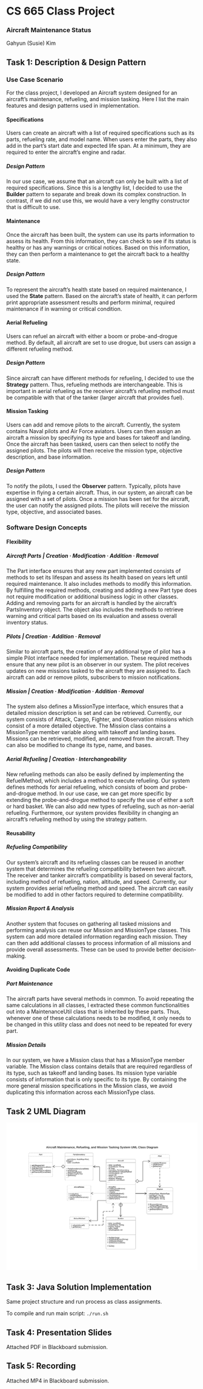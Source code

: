 # CS 665 Class Project

### Aircraft Maintenance Status 
Gahyun (Susie) Kim

## Task 1: Description & Design Pattern 

### Use Case Scenario
For the class project, I developed an Aircraft system designed for an aircraft’s maintenance, 
refueling, and mission tasking. Here I list the main features and design patterns used in 
implementation.

#### Specifications
Users can create an aircraft with a list of required specifications such as its parts, 
refueling rate, and model name. When users enter the parts, they also add in the part’s start 
date and expected life span. At a minimum, they are required to enter the aircraft’s engine and 
radar.

##### Design Pattern
In our use case, we assume that an aircraft can only be built with a list of required 
specifications. Since this is a lengthy list, I decided to use the **Builder** pattern to separate 
and break down its complex construction. In contrast, if we did not use this, we would have a 
very lengthy constructor that is difficult to use.  

#### Maintenance
Once the aircraft has been built, the system can use its parts information to assess its health. 
From this information, they can check to see if its status is healthy or has any warnings or 
critical notices. Based on this information, they can then perform a maintenance to get the 
aircraft back to a healthy state. 

##### Design Pattern
To represent the aircraft’s health state based on required maintenance, I used the **State** 
pattern. Based on the aircraft’s state of health, it can perform print appropriate assessment 
results and perform minimal, required maintenance if in warning or critical condition.  

#### Aerial Refueling
Users can refuel an aircraft with either a boom or probe-and-drogue method. 
By default, all aircraft are set to use drogue, but users can assign a different refueling method. 

##### Design Pattern 
Since aircraft can have different methods for refueling, I decided to use the **Strategy** pattern. 
Thus, refueling methods are interchangeable. This is important in aerial refueling as the 
receiver aircraft’s refueling method must be compatible with that of the tanker 
(larger aircraft that provides fuel). 

#### Mission Tasking
Users can add and remove pilots to the aircraft. Currently, the system contains Naval pilots and 
Air Force aviators. Users can then assign an aircraft a mission by specifying its type and bases 
for takeoff and landing. Once the aircraft has been tasked, users can then select to notify the 
assigned pilots. The pilots will then receive the mission type, objective description, and base 
information. 

##### Design Pattern
To notify the pilots, I used the **Observer** pattern. Typically, pilots have expertise in 
flying a certain aircraft. Thus, in our system, an aircraft can be assigned with a set of 
pilots. Once a mission has been set for the aircraft, the user can notify the assigned pilots. 
The pilots will receive the mission type, objective, and associated bases. 



### Software Design Concepts

#### Flexibility
##### Aircraft Parts | Creation · Modification · Addition · Removal
The Part interface ensures that any new part implemented consists of methods to set its 
lifespan and assess its health based on years left until required maintenance. It also 
includes methods to modify this information. By fulfilling the required methods, creating 
and adding a new Part type does not require modification or additional business logic in 
other classes. Adding and removing parts for an aircraft is handled by the aircraft’s 
PartsInventory object. The object also includes the methods to retrieve warning and critical 
parts based on its evaluation and assess overall inventory status.

##### Pilots | Creation · Addition · Removal
Similar to aircraft parts, the creation of any additional type of pilot has a simple Pilot 
interface needed for implementation. These required methods ensure that any new pilot is an 
observer in our system. The pilot receives updates on new missions tasked to the aircraft 
they are assigned to. Each aircraft can add or remove pilots, subscribers to mission notifications.

##### Mission | Creation · Modification · Addition · Removal
The system also defines a MissionType interface, which ensures that a detailed mission 
description is set and can be retrieved. Currently, our system consists of Attack, Cargo, 
Fighter, and Observation missions which consist of a more detailed objective. The Mission 
class contains a MissionType member variable along with takeoff and landing bases. Missions 
can be retrieved, modified, and removed from the aircraft. They can also be modified to 
change its type, name, and bases. 
 
##### Aerial Refueling | Creation · Interchangeability 
New refueling methods can also be easily defined by implementing the RefuelMethod, 
which includes a method to execute refueling. Our system defines methods for aerial refueling, 
which consists of boom and probe-and-drogue method. In our use case, we can get more specific 
by extending the probe-and-drogue method to specify the use of either a soft or hard basket. 
We can also add new types of refueling, such as non-aerial refueling. Furthermore, our system 
provides flexibility in changing an aircraft’s refueling method by using the strategy pattern.


#### Reusability
##### Refueling Compatibility
Our system’s aircraft and its refueling classes can be reused in another system that 
determines the refueling compatibility between two aircraft. The receiver and tanker 
aircraft’s compatibility is based on several factors, including method of refueling, nation, 
altitude, and speed. Currently, our system provides aerial refueling method and speed. 
The aircraft can easily be modified to add in other factors required to determine compatibility.

##### Mission Report & Analysis
Another system that focuses on gathering all tasked missions and performing analysis can 
reuse our Mission and MissionType classes. This system can add more detailed information 
regarding each mission. They can then add additional classes to process information of all 
missions and provide overall assessments. These can be used to provide better decision-making. 

#### Avoiding Duplicate Code
##### Part Maintenance
The aircraft parts have several methods in common. To avoid repeating the same calculations in 
all classes, I extracted these common functionalities out into a MaintenanceUtil class that is 
inherited by these parts. Thus, whenever one of these calculations needs to be modified, it 
only needs to be changed in this utility class and does not need to be repeated for every part. 

##### Mission Details
In our system, we have a Mission class that has a MissionType member variable. 
The Mission class contains details that are required regardless of its type, such as takeoff
 and landing bases. Its mission type variable consists of information that is only specific to 
 its type. By containing the more general mission specifications in the Mission class, we avoid 
 duplicating this information across each MissionType class. 
 
 
## Task 2 UML Diagram
![Alt text](aircraft_system.png?raw=true)

## Task 3: Java Solution Implementation
Same project structure and run process as class assignments.

To compile and run main script: 
`./run.sh`

## Task 4: Presentation Slides

Attached PDF in Blackboard submission.

## Task 5: Recording

Attached MP4 in Blackboard submission.